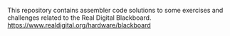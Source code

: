This repository contains assembler code solutions to some exercises and challenges related to the Real Digital Blackboard.
https://www.realdigital.org/hardware/blackboard
